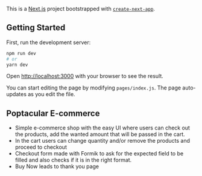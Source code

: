 This is a [Next.js](https://nextjs.org/) project bootstrapped with [`create-next-app`](https://github.com/vercel/next.js/tree/canary/packages/create-next-app).

## Getting Started

First, run the development server:

```bash
npm run dev
# or
yarn dev
```

Open [http://localhost:3000](http://localhost:3000) with your browser to see the result.

You can start editing the page by modifying `pages/index.js`. The page auto-updates as you edit the file.

## Poptacular E-commerce

- Simple e-commerce shop with the easy UI where users can check out the products, add the wanted amount that will be passed in the cart.
- In the cart users can change quantity and/or remove the products and proceed to checkout
- Checkout form made with Formik to ask for the expected field to be filled and also checks if it is in the right format.
- Buy Now leads to thank you page 

